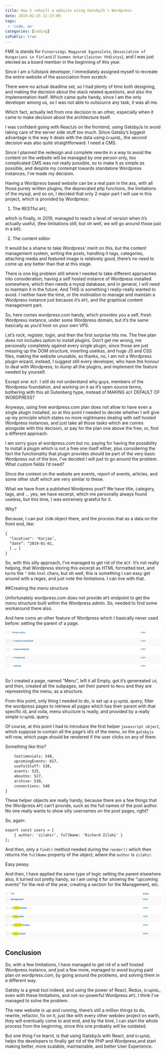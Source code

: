```yaml
---
title: How I rebuilt a website using GatsbyJS + Wordpress
date: 2019-02-25 11:37:09
tags:
 - 'code, en'
categories: [coding]
isPublic: true
---
```


FME is stands for `Finnországi Magyarok Egyesülete`, (`Association of Hungarians in Finland` // `Suomen Unkarilaisten Yhdistys`), and I was just elected as a board member in the beginning of this year.

Since I am a fullstack developer, I immediately assigned myself to recreate the entire website of the association from scratch. 

There were no actual deadline set, so I had plenty of time both designing, and making the decision about the stack related questions, and also the implementation itself. Which came quite handy, since I am the only developer among us, so I was not able to outsource any task, it was all me.

Which fact, actually led from one decision to an other, especially when it came to make decision about the architecture itself.

I was confident going with ReactJs on the frontend, using GatsbyJs to avoid taking care of the server side stuff too much. Since Gatsby’s biggest advantage is the way it deals with the data using `GraphQL`, the second decision was also quite straightforward. I need a CMS. 

Since I planned the redesign and complete rewrite in a way to avoid the content on the website will be managed by one person only, too complicated CMS was not really possible, so to make it as simple as possible, and despite my contempt towards standalone Wordpress instances,  I’ve made my decision. 

Having a Wordpress based website can be a real pain in the ass, with all those purely written plugins, the deprecated php functions, the limitations of the mysql, and so on, I decided that only 2 major part I will use in this project, which is provided by Wordpress: 

1) The RESTful `API`, 

which is finally, in 2019, managed to reach a level of version when it’s actually useful, (few limitations still, but oh well, we will go around those just in a bit): 

2) The content editor 

It would be a shame to take Wordpress’ merit on this, but the content management system, writing the posts, handling it tags, categories, attaching media and featured image is relatively good, there’s no need to come up any better than that at this stage. 

There is one big problem still where I needed to take different approaches into consideration; having a self hosted instance of Wordpress installed somewhere, which then needs a mysql database, and in general, I will need to maintain it in the future. And THIS is something I really-really wanted to avoid. I neither have the time, or the motivation to manage and maintain a Wordpress instance just because it’s `API`, and the graphical content management part. 

So, here comes wordpress.com handy, which provides you a self, fresh Wordpress instance, under some Wordpress domain, but it’s the same basically as you’d host on your own VPS. 

Let’s rock, register, login, and then the first surprise hits me. The free plan does not includes option to install plugins. Don’t get me wrong, me personally completely against every single plugin, since those are just messing up the DOM structure, inserting useless, and huge JS and CSS files, making the website unusable, so thanks, no, I am not a Wordpress plugin wizard, instead, I suggest still every developer, who have the honour to deal with Wordpress, to dump all the plugins, and implement the feature needed by yourself. 

Except one: `ACF`. I still do not understand why guys, members of the Wordpress foundation, and working on it as it’s open source terms, bothering with this all Gutenberg hype, instead of MAKING `ACF` DEFAULT OF WORDPRESS?

Anyways, using free wordpress.com plan does not allow to have even a single plugin installed, so at this point I needed to decide whether I will give up my principle which states no more nightmares dealing with self hosted Wordpress instances, and just take all those tasks which are comes alongside with this decision, or pay for the plan one above the free, or, find a different approach. 

I am sorry guys at wordpress.com but no, paying for having the possibility to install a plugin which is not a free one itself either, plus considering the fact the functionality that plugin provides should be part of the very basic Wordpress out of the box, I’ve decided I will just to go around the problem. 
What custom fields I’d need? 

Since the content on the website are events, report of events, articles, and some other stuff which are very similar to these.

What we have from a published Wordpress post? 
We have title, category, tags, and … yes, we have excerpt, which me personally always found useless, but this time, I was extremely grateful for it. 
 
Why? 

Because, I can put `JSON` object there, and the process that as a data on the front end, like: 

```
{
  "location": 'Karjaa’, 
  “date”: “2019-01-01, 
  [ … ]
}
```

So, with this silly approach, I’ve managed to get rid of the `ACF`. It’s not really helping, that Wordpress storing this excerpt as HTML formatted text, and turns the ` " ` into `html` chars, but oh well, this is something I can easy get around with a regex, and just note the limitations. I can live with that. 

##Creating the menu structure

Unfortunately wordpress.com does not provide `API` endpoint to get the menu structure built within the Wordpress admin. So, needed to find some workaround there also.

And here coms an other feature of Wordpress which I basically never used before: setting the parent of a page. 

![Menu structure](./images/menu.png)

So I created a page, named “Menu”, left it all Empty, got it’s genereated `id`, and then, created all the subpages, set their parent to `Menu` and they are representing the menu, as a structure. 

From this point, only thing I needed to do, is set up a `graphQL` query, filter the wordpress pages to retrieve all pages which has their parent with that specific id, and voila, menu structure is ready, and provided by a really simple `GraphQL` query. 

Of course, at this point I had to introduce the first helper `javascript object`, which suppose to contain all the page’s id’s of the menu, so the `gatsbyjs` will now, which page should be rendered if the user clicks on any of them. 

Something like this? 

```export const wordpressIds = {
	testimonials: 548,
	upcomingEvents: 617,
	usefulStuff: 538,
	events: 535,
	aboutUs: 527,
	archive: 530, 
	connections: 540
}
```

These helper objects are really handy, because there are a few things that the Wordpress `API` can’t provide, such  as the full names of the post author. No one really wants to show silly usernames on the post pages, right? 

So, again: 

```
export const users = [
	{ author: 'zilahir', fullName: 'Richard Zilahi' }
];
```

And then, only a `find()` method needed during the `render()` which then returns the `fullName` property of the object, where the `author` is `zilahir`. 

Easy peasy.

And then, I have applied the same type of logic setting the parent elsewhere also, it turned out pretty handy, so I am using it for showing the “upcoming events” for the rest of the year, creating a section for the Management, etc. 

![Management](./images/management.png)

## Conclusion 

So, with a few limitations, I have managed to get rid of a self hosted Wordpress instance, and just a few more, managed to avoid buying paid plan on wordpress.com, by going around the problems, and solving them in a different way. 

Gatsby is a great tool indeed, and using the power of React, Redux, `GraphQL`, even with these limitations, and not-so-powerful Wordpress `API`, I think I’ve managed to solve the problem. 

The new website is up and running, there’s still a million things to do, rewrite, refactor, fix on it, just like with every other webdev project on earth, they will eventually come to and end, and by the time, I can start the whole process from the beginning, since this one probably will be outdated. 

But one thing I’ve learnt, is that using GatsbyJs with React, and `GraphQL` helps the developers to finally get rid of the PHP and Wordpress,and start making better, more scalable, maintainable,  and better User Experience. 


